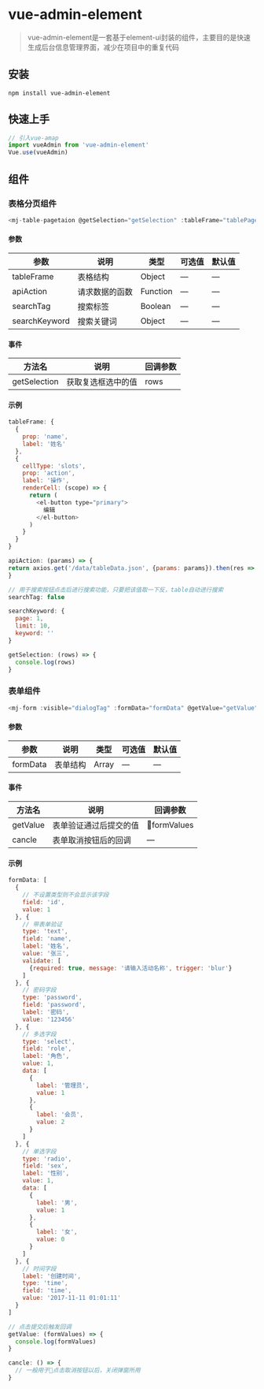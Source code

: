 # vue-admin-element
> vue-admin-element是一套基于element-ui封装的组件，主要目的是快速生成后台信息管理界面，减少在项目中的重复代码

## 安装
```
npm install vue-admin-element
```
## 快速上手

```js
// 引入vue-amap
import vueAdmin from 'vue-admin-element'
Vue.use(vueAdmin)
```

## 组件

### 表格分页组件
```js
<mj-table-pagetaion @getSelection="getSelection" :tableFrame="tablePagetaion.tableFrame" :apiAction="tablePagetaion.apiAction" :searchTag="tablePagetaion.searchTag" :searchKeyword="tablePagetaion.searchKeyword"></mj-table-pagetaion>
```
#### 参数
|参数|说明|类型|可选值|默认值|
|-|-|-|-|-|
| tableFrame| 表格结构 | Object|—|—|
| apiAction| 请求数据的函数 | Function|—|—|
| searchTag| 搜索标签 | Boolean|—|—|
| searchKeyword| 搜索关键词 | Object |—|—|

#### 事件
|方法名|说明|回调参数|
|-|-|-|
| getSelection | 获取复选框选中的值 | rows
#### 示例
```js
tableFrame: {
  {
    prop: 'name',
    label: '姓名'
  },
  {
    cellType: 'slots',
    prop: 'action',
    label: '操作',
    renderCell: (scope) => {
      return (
        <el-button type="primary">
          编辑
        </el-button>
      )
    }
  }
}
```
```js
apiAction: (params) => {
return axios.get('/data/tableData.json', {params: params}).then(res => { return res.data }).catch(error => { console.log(error) })
}
```
```js
// 用于搜索按钮点击后进行搜索功能，只要把该值取一下反，table自动进行搜索
searchTag: false
```
```js
searchKeyword: {
  page: 1,
  limit: 10,
  keyword: ''
}
```
```js
getSelection: (rows) => {
  console.log(rows)
}
```
### 表单组件
```js
<mj-form :visible="dialogTag" :formData="formData" @getValue="getValue" @cancle="dialogTag=false"></mj-form>
```
#### 参数
|参数|说明|类型|可选值|默认值|
|-|-|-|-|-|
| formData| 表单结构 | Array|—|—|

#### 事件
|方法名|说明|回调参数|
|-|-|-|
| getValue | 表单验证通过后提交的值 | formValues|
| cancle | 表单取消按钮后的回调 | —|

#### 示例
```js
formData: [
  {
    // 不设置类型则不会显示该字段
    field: 'id',
    value: 1
  }, {
    // 带表单验证
    type: 'text',
    field: 'name',
    label: '姓名',
    value: '张三',
    validate: [
      {required: true, message: '请输入活动名称', trigger: 'blur'}
    ]
  }, {
    // 密码字段
    type: 'password',
    field: 'password',
    label: '密码',
    value: '123456'
  }, {
    // 多选字段
    type: 'select',
    field: 'role',
    label: '角色',
    value: 1,
    data: [
      {
        label: '管理员',
        value: 1
      },
      {
        label: '会员',
        value: 2
      }
    ]
  }, {
    // 单选字段
    type: 'radio',
    field: 'sex',
    label: '性别',
    value: 1,
    data: [
      {
        label: '男',
        value: 1
      },
      {
        label: '女',
        value: 0
      }
    ]
  }, {
    // 时间字段
    label: '创建时间',
    type: 'time',
    field: 'time',
    value: '2017-11-11 01:01:11'
  }
]
```
```js
// 点击提交后触发回调
getValue: (formValues) => {
  console.log(formValues)
}
```
```js
cancle: () => {
  // 一般用于点击取消按钮以后，关闭弹窗所用
}
```